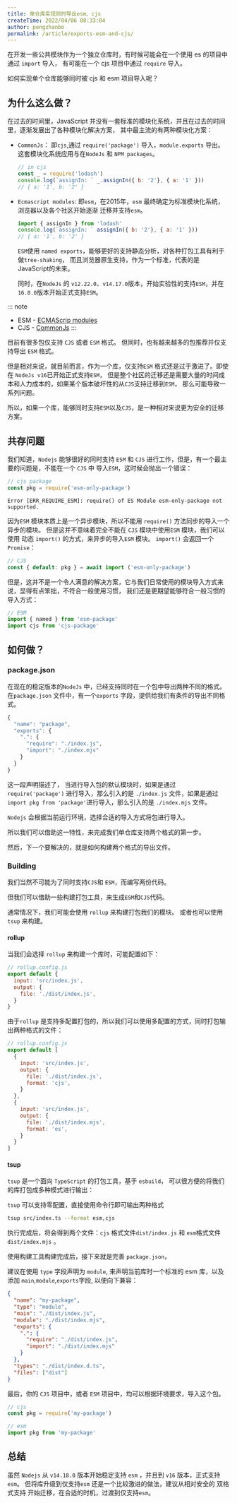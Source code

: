 ```yaml
---
title: 单仓库实现同时导出esm、cjs
createTime: 2022/04/06 08:33:04
author: pengzhanbo
permalink: /article/exports-esm-and-cjs/
---
```


在开发一些公共模块作为一个独立仓库时，有时候可能会在一个使用 es 的项目中通过 `import` 导入，
有可能在一个 cjs 项目中通过 `require` 导入。

如何实现单个仓库能够同时被 cjs 和 esm 项目导入呢？

<!-- more -->

## 为什么这么做？

在过去的时间里，JavaScript 并没有一套标准的模块化系统，并且在过去的时间里，逐渐发展出了各种模块化解决方案，
其中最主流的有两种模块化方案：

- `CommonJs`： 即`cjs`,通过 `require('package')` 导入，`module.exports` 导出。
  这套模块化系统应用与在`NodeJs` 和 `NPM packages`。

  ```js
  // in cjs
  const _ = require('lodash')
  console.log(`assignIn: ` _.assignIn({ b: '2'}, { a: '1' }))
  // { a: '1', b: '2' }
  ```

- `Ecmascript modules`: 即`esm`，在2015年，`esm` 最终确定为标准模块化系统，浏览器以及各个社区开始逐渐
  迁移并支持`esm`。

  ```js
  import { assignIn } from 'lodash'
  console.log(`assignIn: ` assignIn({ b: '2'}, { a: '1' }))
  // { a: '1', b: '2' }
  ```

  `ESM`使用 `named exports`，能够更好的支持静态分析，对各种打包工具有利于做`tree-shaking`，
  而且浏览器原生支持，作为一个标准，代表的是JavaScript的未来。

  同时，在`NodeJs` 的 `v12.22.0`、`v14.17.0`版本，开始实验性的支持`ESM`，并在`16.0.0`版本开始正式支持`ESM`。


::: note
- ESM - [ECMAScrip modules](https://nodejs.org/api/esm.html)
- CJS - [CommonJs](https://nodejs.org/api/modules.html#modules-commonjs-modules)
:::

目前有很多包仅支持 `CJS` 或者 `ESM`  格式。 但同时，也有越来越多的包推荐并仅支持导出 `ESM` 格式。

但是相对来说，就目前而言，作为一个库，仅支持`ESM` 格式还是过于激进了。即使在 `NodeJs v16`已开始正式支持`ESM`，
但是整个社区的迁移还是需要大量的时间成本和人力成本的，如果某个版本破坏性的从`CJS`支持迁移到`ESM`，
那么可能导致一系列问题。

所以，如果一个库，能够同时支持`ESM`以及`CJS`，是一种相对来说更为安全的迁移方案。

## 共存问题

我们知道，`Nodejs` 能够很好的同时支持 `ESM` 和 `CJS` 进行工作，但是，有一个最主要的问题是，不能在一个 `CJS` 中
导入`ESM`，这时候会抛出一个错误：
```js
// cjs package
const pkg = require('esm-only-package')
```
```
Error [ERR_REQUIRE_ESM]: require() of ES Module esm-only-package not supported.
```

因为`ESM` 模块本质上是一个异步模块，所以不能用 `require()` 方法同步的导入一个异步的模块。
但是这并不意味着完全不能在 `CJS` 模块中使用`ESM` 模块，我们可以使用 动态 `import()` 的方式，来异步的导入`ESM` 模块。
`import()` 会返回一个 `Promise`：

```js
// CJS
const { default: pkg } = await import ('esm-only-package')
```

但是，这并不是一个令人满意的解决方案，它与我们日常使用的模块导入方式来说，显得有点笨拙，不符合一般使用习惯，
我们还是更期望能够符合一般习惯的导入方式：

```js
// ESM
import { named } from 'esm-package'
import cjs from 'cjs-package' 
```

## 如何做？

### package.json

在现在的稳定版本的`NodeJs` 中，已经支持同时在一个包中导出两种不同的格式。
在`package.json` 文件中，有一个`exports` 字段，提供给我们有条件的导出不同格式。

``` js
{
  "name": "package",
  "exports": {
    ".": {
      "require": "./index.js",
      "import": "./index.mjs"
    }
  }
} 
```

这一段声明描述了， 当进行导入包的默认模块时，如果是通过 `require('package')` 进行导入，那么引入的是 `./index.js` 文件，如果是通过`import pkg from 'package'`进行导入，那么引入的是 `./index.mjs` 文件。

`Nodejs` 会根据当前运行环境，选择合适的导入方式将包进行导入。

所以我们可以借助这一特性，来完成我们单仓库支持两个格式的第一步。

然后，下一个要解决的，就是如何构建两个格式的导出文件。

### Building

我们当然不可能为了同时支持`CJS`和 `ESM`，而编写两份代码。

但我们可以借助一些构建打包工具，来生成`ESM`和`CJS`代码。

通常情况下，我们可能会使用 `rollup` 来构建打包我们的模块。
或者也可以使用 `tsup` 来构建。

#### rollup

当我们会选择 `rollup` 来构建一个库时，可能配置如下：

```js
// rollup.config.js
export default {
  input: 'src/index.js',
  output: {
    file: './dist/index.js',
  }
}
```

由于`rollup` 是支持多配置打包的，所以我们可以使用多配置的方式，同时打包输出两种格式的文件：
```js
// rollup.config.js
export default [
  {
    input: 'src/index.js',
    output: {
      file: './dist/index.js',
      format: 'cjs',
    }
  },
  {
    input: 'src/index.js',
    output: {
      file: './dist/index.mjs',
      format: 'es',
    }
  }
]
```


#### tsup

`tsup` 是一个面向 `TypeScript` 的打包工具，基于 `esbuild`， 可以很方便的将我们的库打包成多种模式进行输出：

`tsup` 可以支持零配置，直接使用命令行即可输出两种格式

``` sh
tsup src/index.ts --format esm,cjs
```

执行完成后，将会得到两个文件：`cjs` 格式文件`dist/index.js` 和 `esm`格式文件`dist/index.mjs` 。


使用构建工具构建完成后，接下来就是完善 `package.json`，

建议在使用 `type` 字段声明为 `module`, 来声明当前库时一个标准的 esm 库，以及添加 `main`,`module`,`exports`字段,
以便向下兼容：

```json
{
  "name": "my-package",
  "type": "module",
  "main": "./dist/index.js",
  "module": "./dist/index.mjs",
  "exports": {
    ".": {
      "require": "./dist/index.js",
      "import": "./dist/index.mjs"
    }
  },
  "types": "./dist/index.d.ts",
  "files": ["dist"]
}
```

最后，你的 `CJS` 项目中，或者 `ESM` 项目中，均可以根据环境要求，导入这个包。

```js
// cjs
const pkg = require('my-package')
```

```js
// esm
import pkg from 'my-package'
```

## 总结

虽然 `Nodejs` 从 `v14.18.0` 版本开始稳定支持 `esm` ，并且到 `v16` 版本，正式支持 `esm`。
但将库升级到仅支持`esm` 还是一个比较激进的做法，建议从相对安全的 双格式支持 开始迁移，在合适的时机，过渡到仅支持`esm`。

